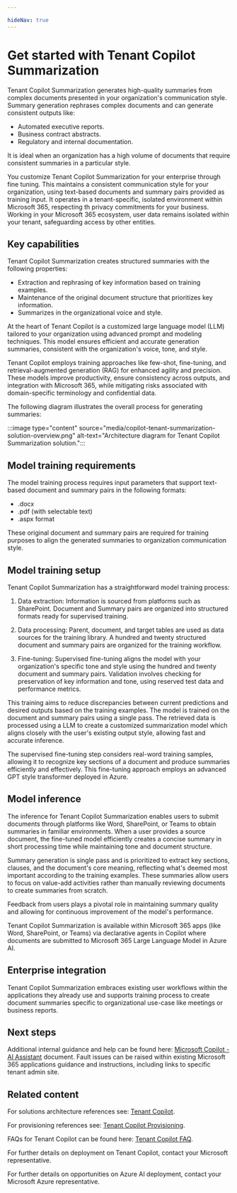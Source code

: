 ```yaml
---

hideNav: true
---
```


# Get started with Tenant Copilot Summarization

Tenant Copilot Summarization generates high-quality summaries from complex documents presented in your organization's communication style.  Summary generation  rephrases complex documents and can generate consistent outputs like:

- Automated executive reports.
- Business contract abstracts.
- Regulatory and internal documentation.

It is ideal when an organization has a high volume of documents that require consistent summaries in a particular style.

You customize Tenant Copilot Summarization for your enterprise through fine tuning. This maintains a consistent communication style for your organization, using text-based documents and summary pairs provided as training input. It operates in a tenant-specific, isolated environment within Microsoft 365, respecting th privacy commitments for your business. Working in your Microsoft 365 ecosystem, user data remains isolated within your tenant, safeguarding access by other entities.

## Key capabilities

Tenant Copilot Summarization creates structured summaries with the following properties:

- Extraction and rephrasing of key information based on training examples.
- Maintenance of the original document structure that prioritizes key information.
- Summarizes in the organizational voice and style.

At the heart of Tenant Copilot is a customized large language model (LLM) tailored to your organization using advanced prompt and modeling techniques. This model ensures efficient and accurate generation summaries, consistent with the organization's voice, tone, and style.

Tenant Copilot employs training approaches like few-shot, fine-tuning, and retrieval-augmented generation (RAG) for enhanced agility and precision. These models improve productivity, ensure consistency across outputs, and integration with Microsoft 365, while mitigating risks associated with domain-specific terminology and confidential data.

The following diagram illustrates the overall process for generating summaries:

:::image type="content" source="media/copilot-tenant-summarization-solution-overview.png" alt-text="Architecture diagram for Tenant Copilot Summarization solution.":::

## Model training requirements

The model training process requires input parameters that support text-based document and summary pairs in the following formats:

- .docx
- .pdf (with selectable text)
- .aspx format

These original document and summary pairs are required for training purposes to align the generated summaries to organization communication style.

## Model training setup

Tenant Copilot Summarization has a straightforward model training process:

1. Data extraction: Information is sourced from platforms such as SharePoint. Document and Summary pairs are organized into structured formats ready for supervised training.

2. Data processing: Parent, document, and target tables are used as data sources for the training library. A hundred and twenty structured document and summary pairs are organized for the training workflow.

3. Fine-tuning: Supervised fine-tuning aligns the model with your organization's specific tone and style using the hundred and twenty document and summary pairs. Validation involves checking for preservation of key information and tone, using reserved test data and performance metrics.

This training aims to reduce discrepancies between current predictions and desired outputs based on the training examples. The model is trained on the document and summary pairs using a single pass. The retrieved data is processed using a LLM to create a customized summarization model which aligns closely with the user's existing output style, allowing fast and accurate inference.

The supervised fine-tuning step considers real-word training samples, allowing it to recognize key sections of a document and produce summaries efficiently and effectively. This fine-tuning approach employs an advanced GPT style transformer deployed in Azure.

## Model inference

The inference for Tenant Copilot Summarization enables users to submit documents through platforms like Word, SharePoint, or Teams to obtain summaries in familiar environments. When a user provides a source document, the fine-tuned model efficiently creates a concise summary in short processing time while maintaining tone and document structure.

Summary generation is single pass and is prioritized to extract key sections, clauses, and the document's core meaning, reflecting what's deemed most important according to the training examples.  These summaries allow users to focus on value-add activities rather than manually reviewing documents to create summaries from scratch.

Feedback from users plays a pivotal role in maintaining summary quality and allowing for continuous improvement of the model's performance.

Tenant Copilot Summarization is available within Microsoft 365 apps (like Word, SharePoint, or Teams) via declarative agents in Copilot where documents are submitted to Microsoft 365 Large Language Model in Azure AI.

## Enterprise integration

Tenant Copilot Summarization embraces existing user workflows within the applications they already use and supports training process to create document summaries specific to organizational use-case like meetings or business reports.

## Next steps

Additional internal guidance and help can be found here: [Microsoft Copilot - AI Assistant](copilot-catalogue.md) document. Fault issues can be raised within existing Microsoft 365 applications guidance and instructions, including links to specific tenant admin site.

## Related content

For solutions architecture references see: [Tenant Copilot](copilot-tenant-overview.md).

For provisioning references see: [Tenant Copilot Provisioning](copilot-tenant-provisioning.md).

FAQs for Tenant Copilot can be found here: [Tenant Copilot FAQ](copilot-tenant-faqs.md).

For further details on deployment on Tenant Copilot, contact your Microsoft representative.

For further details on opportunities on Azure AI deployment, contact your Microsoft Azure representative.
